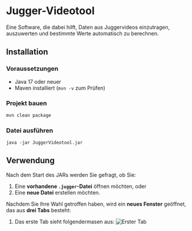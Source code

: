 # Jugger-Videotool

Eine Software, die dabei hilft, Daten aus Juggervideos einzutragen, auszuwerten und bestimmte Werte automatisch zu berechnen.  


## Installation

### Voraussetzungen
- Java 17 oder neuer
- Maven installiert (`mvn -v` zum Prüfen)

### Projekt bauen
``` bash
mvn clean package
```

###  Datei ausführen
``` im Terminal
java -jar JuggerVideotool.jar
```
## Verwendung

Nach dem Start des JARs werden Sie gefragt, ob Sie:

1. Eine **vorhandene `.jugger`-Datei** öffnen möchten, oder  
2. Eine **neue Datei** erstellen möchten.

Nachdem Sie Ihre Wahl getroffen haben, wird ein **neues Fenster** geöffnet, das aus **drei Tabs** besteht:

1. Das erste Tab sieht folgendermasen aus:
![Erster Tab](https://postimg.cc/mhBWmqFt)

